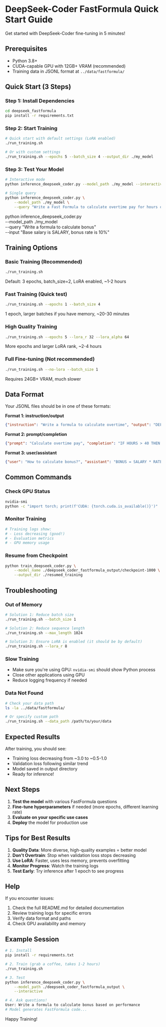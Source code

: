 # DeepSeek-Coder FastFormula Quick Start Guide

Get started with DeepSeek-Coder fine-tuning in 5 minutes!

## Prerequisites

- Python 3.8+
- CUDA-capable GPU with 12GB+ VRAM (recommended)
- Training data in JSONL format at `../data/fastformula/`

## Quick Start (3 Steps)

### Step 1: Install Dependencies

```bash
cd deepseek_fastformula
pip install -r requirements.txt
```

### Step 2: Start Training

```bash
# Quick start with default settings (LoRA enabled)
./run_training.sh

# Or with custom settings
./run_training.sh --epochs 5 --batch_size 4 --output_dir ./my_model
```

### Step 3: Test Your Model

```bash
# Interactive mode
python inference_deepseek_coder.py --model_path ./my_model --interactive

# Single query
python inference_deepseek_coder.py \
    --model_path ./my_model \
    --query "Write a Fast Formula to calculate overtime pay for hours over 40"
```

python inference_deepseek_coder.py \
    --model_path ./my_model \
    --query "Write a formula to calculate bonus" \
    --input "Base salary is SALARY, bonus rate is 10%"



## Training Options

### Basic Training (Recommended)
```bash
./run_training.sh
```
Default: 3 epochs, batch_size=2, LoRA enabled, ~1-2 hours

### Fast Training (Quick test)
```bash
./run_training.sh --epochs 1 --batch_size 4
```
1 epoch, larger batches if you have memory, ~20-30 minutes

### High Quality Training
```bash
./run_training.sh --epochs 5 --lora_r 32 --lora_alpha 64
```
More epochs and larger LoRA rank, ~2-4 hours

### Full Fine-tuning (Not recommended)
```bash
./run_training.sh --no-lora --batch_size 1
```
Requires 24GB+ VRAM, much slower

## Data Format

Your JSONL files should be in one of these formats:

**Format 1: instruction/output**
```json
{"instruction": "Write a formula to calculate overtime", "output": "DEFAULT FOR HOURS IS 0\n..."}
```

**Format 2: prompt/completion**
```json
{"prompt": "Calculate overtime pay", "completion": "IF HOURS > 40 THEN..."}
```

**Format 3: user/assistant**
```json
{"user": "How to calculate bonus?", "assistant": "BONUS = SALARY * RATE"}
```

## Common Commands

### Check GPU Status
```bash
nvidia-smi
python -c "import torch; print(f'CUDA: {torch.cuda.is_available()}')"
```

### Monitor Training
```bash
# Training logs show:
# - Loss decreasing (good!)
# - Evaluation metrics
# - GPU memory usage
```

### Resume from Checkpoint
```bash
python train_deepseek_coder.py \
    --model_name ./deepseek_coder_fastformula_output/checkpoint-1000 \
    --output_dir ./resumed_training
```

## Troubleshooting

### Out of Memory
```bash
# Solution 1: Reduce batch size
./run_training.sh --batch_size 1

# Solution 2: Reduce sequence length
./run_training.sh --max_length 1024

# Solution 3: Ensure LoRA is enabled (it should be by default)
./run_training.sh --lora_r 8
```

### Slow Training
- Make sure you're using GPU: `nvidia-smi` should show Python process
- Close other applications using GPU
- Reduce logging frequency if needed

### Data Not Found
```bash
# Check your data path
ls -la ../data/fastformula/

# Or specify custom path
./run_training.sh --data_path /path/to/your/data
```

## Expected Results

After training, you should see:
- Training loss decreasing from ~3.0 to ~0.5-1.0
- Validation loss following similar trend
- Model saved in output directory
- Ready for inference!

## Next Steps

1. **Test the model** with various FastFormula questions
2. **Fine-tune hyperparameters** if needed (more epochs, different learning rate)
3. **Evaluate on your specific use cases**
4. **Deploy** the model for production use

## Tips for Best Results

1. **Quality Data**: More diverse, high-quality examples = better model
2. **Don't Overtrain**: Stop when validation loss stops decreasing
3. **Use LoRA**: Faster, uses less memory, prevents overfitting
4. **Monitor Progress**: Watch the training logs
5. **Test Early**: Try inference after 1 epoch to see progress

## Help

If you encounter issues:
1. Check the full README.md for detailed documentation
2. Review training logs for specific errors
3. Verify data format and paths
4. Check GPU availability and memory

## Example Session

```bash
# 1. Install
pip install -r requirements.txt

# 2. Train (grab a coffee, takes 1-2 hours)
./run_training.sh

# 3. Test
python inference_deepseek_coder.py \
    --model_path ./deepseek_coder_fastformula_output \
    --interactive

# 4. Ask questions!
User: Write a formula to calculate bonus based on performance
# Model generates FastFormula code...
```

Happy Training!
